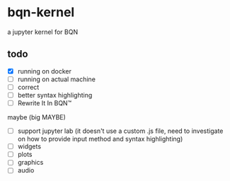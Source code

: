 # bqn-kernel
a jupyter kernel for BQN

## todo
- [x] running on docker
- [ ] running on actual machine
- [ ] correct
- [ ] better syntax highlighting
- [ ] Rewrite It In BQN™

maybe (big MAYBE)
- [ ] support jupyter lab (it doesn't use a custom .js file,
      need to investigate on how to provide input method and syntax highlighting)
- [ ] widgets
- [ ] plots
- [ ] graphics
- [ ] audio
